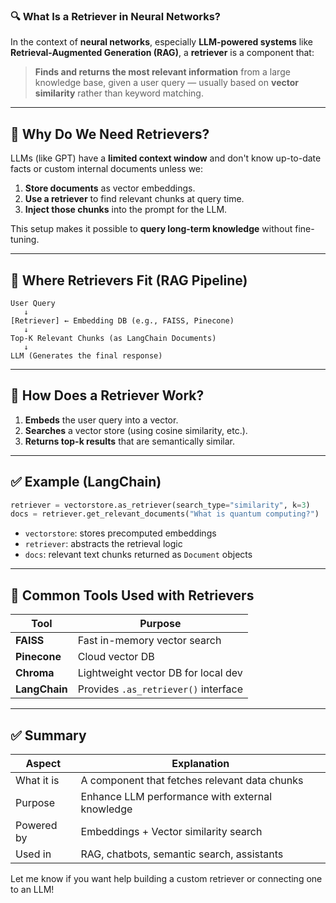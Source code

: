 ### 🔍 What Is a **Retriever** in Neural Networks?

In the context of **neural networks**, especially **LLM-powered systems** like **Retrieval-Augmented Generation (RAG)**, a **retriever** is a component that:

> **Finds and returns the most relevant information** from a large knowledge base, given a user query — usually based on **vector similarity** rather than keyword matching.

---

## 🧠 Why Do We Need Retrievers?

LLMs (like GPT) have a **limited context window** and don't know up-to-date facts or custom internal documents unless we:

1. **Store documents** as vector embeddings.
2. **Use a retriever** to find relevant chunks at query time.
3. **Inject those chunks** into the prompt for the LLM.

This setup makes it possible to **query long-term knowledge** without fine-tuning.

---

## 🔗 Where Retrievers Fit (RAG Pipeline)

```text
User Query
   ↓
[Retriever] ← Embedding DB (e.g., FAISS, Pinecone)
   ↓
Top-K Relevant Chunks (as LangChain Documents)
   ↓
LLM (Generates the final response)
```

---

## 🔧 How Does a Retriever Work?

1. **Embeds** the user query into a vector.
2. **Searches** a vector store (using cosine similarity, etc.).
3. **Returns top-k results** that are semantically similar.

---

## ✅ Example (LangChain)

```python
retriever = vectorstore.as_retriever(search_type="similarity", k=3)
docs = retriever.get_relevant_documents("What is quantum computing?")
```

* `vectorstore`: stores precomputed embeddings
* `retriever`: abstracts the retrieval logic
* `docs`: relevant text chunks returned as `Document` objects

---

## 🧰 Common Tools Used with Retrievers

| Tool          | Purpose                              |
| ------------- | ------------------------------------ |
| **FAISS**     | Fast in-memory vector search         |
| **Pinecone**  | Cloud vector DB                      |
| **Chroma**    | Lightweight vector DB for local dev  |
| **LangChain** | Provides `.as_retriever()` interface |

---

## ✅ Summary

| Aspect     | Explanation                                     |
| ---------- | ----------------------------------------------- |
| What it is | A component that fetches relevant data chunks   |
| Purpose    | Enhance LLM performance with external knowledge |
| Powered by | Embeddings + Vector similarity search           |
| Used in    | RAG, chatbots, semantic search, assistants      |

Let me know if you want help building a custom retriever or connecting one to an LLM!


